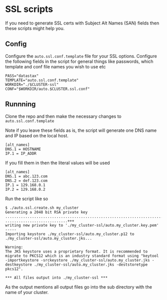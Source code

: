 # SSL scripts

If you need to generate SSL certs with Subject Alt Names (SAN) fields then these scripts might help you. 

## Config

Configure the `auto.ssl.conf.template` file for your SSL options. Configure the following fields in the script for general things like passwords, which template and conf file names you wish to use etc

```
PASS="datastax"
TEMPLATE="auto.ssl.conf.template"
WORKDIR="./$CLUSTER-ssl"
CONF="$WORKDIR/auto.$CLUSTER.ssl.conf"
```

## Runnning

Clone the repo and then make the necessary changes to `auto.ssl.conf.template`

Note if you leave these fields as is, the script will generate one DNS name and IP based on the local host.

```
[alt_names]
DNS.1 = HOSTNAME
IP.1 = IP_ADDR
```

If you fill them in then the literal values will be used

```
[alt_names]
DNS.1 = abc.123.com
DNS.2 = def.123.com
IP.1 = 129.168.0.1
IP.2 = 129.168.0.2
```

Run the script like so

```
$ ./auto.ssl.create.sh my_cluster
Generating a 2048 bit RSA private key
.......................................................................................................+++
............................+++
writing new private key to './my_cluster-ssl/auto.my_cluster.key.pem'
-----
Importing keystore ./my_cluster-ssl/auto.my_cluster.p12 to ./my_cluster-ssl/auto.my_cluster.jks...

Warning:
The JKS keystore uses a proprietary format. It is recommended to migrate to PKCS12 which is an industry standard format using "keytool -importkeystore -srckeystore ./my_cluster-ssl/auto.my_cluster.jks -destkeystore ./my_cluster-ssl/auto.my_cluster.jks -deststoretype pkcs12".

*** All files output into ./my_cluster-ssl ***
```

As the output mentions all output files go into the sub directory with the name of your cluster.



